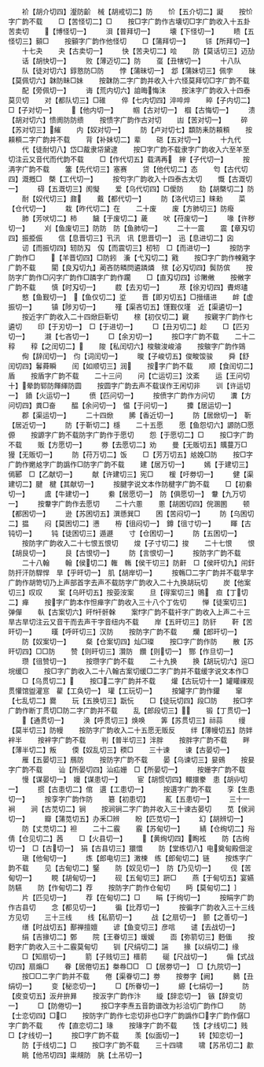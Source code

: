 <!-- { "loadSidebar": true } -->
　　衸【胡介切四】瀣防齘　械【胡戒切二】防
　　忦【五介切二】譺
　　按忦字广韵不载
　　□【苦怪切二】□
　　按□字广韵作古壊切□字广韵收入十五卦苦卖切
　　【博怪切一】
　　浿【普拜切一】
　　壊【下怪切一】
　　瞆【五怪切三】顡□
　　按顡字广韵作他怪切
　　□【蒲拜切一】
　　铩【所拜切一】
　　十七夬
　　夬【古卖切一】
　　快【苦夬切二】哙
　　防【莫话切三】迈劢
　　话【胡快切一】
　　败【薄迈切二】防
　　虿【丑犗切一】
　　十八队
　　队【徒对切六】錞憝防□防
　　悖【蒲昧切一】　邶【蒲妹切三】佩孛
　　昧【莫佩切六】韎防眛□妹
　　按韎防二字广韵并收入十六怪莫拜切□字广韵不载
　　配【旁佩切一】
　　诲【荒内切六】詯晦悔沬
　　按沬字广韵收入十四泰莫贝切
　　对【都队切三】□碓
　　倅【七内切四】淬啐焠
　　晬【子内切二】　□【子对切一】
　　【他内切一】
　　帼【古对切一】　椢【古悔切一】
　　溃【胡对切六】愦阓防防缋
　　按愦字广韵作古对切
　　凷【苦对切一】
　　碎【苏对切三】繀
　　内【奴对切一】
　　防【卢对切七】纇防耒防頛頪
　　按頛頪二字广韵并不载
　　背【补妹切二】辈
　　硙【五对切一】
　　十九代
　　代【徒耐切八】岱□酨隶帒黛逮
　　按□字广韵不载隶字广韵收入六至羊至切注云又音代而代韵不载
　　□【作代切五】载洅再　縡【子代切一】
　　按洅字广韵不载
　　簺【先代切三】塞赛
　　贷【他代切二】态
　　匄【古代切四】溉摡□　槩【工代切一】
　　按匄字广韵收入十四泰古太切
　　慨【古溉切一】
　　碍【五溉切三】阂懝
　　爱【乌代切四】□僾防
　　劾【胡槩切二】防
　　耐【奴代切三】鼐
　　戴【都代切一】
　　防【洛代切三】睐勑
　　菜【仓代切一】
　　栽【昨代切二】在
　　二十废
　　废【方肺切三】防癈
　　肺【芳吠切二】柿
　　饖【于废切二】薉
　　吠【苻废切一】
　　喙【许秽切一】
　　刈【鱼废切三】防防　防【鱼肺切一】
　　二十一震
　　震【章刄切四】振挋侲
　　信【息晋切三】卂汛　讯【思晋切一】　迅【息进切二】囟
　　讱【而振切四】轫防刄　仭【而震切三】杒牣　□【而进切一】
　　按防字广韵作□
　　【羊晋切四】□防鈏　濥【弋刄切二】戭
　　按□字广韵作朄戭字广韵不载
　　閵【良刄切九】蔺吝防疄焛遴蹸燐　殡【必刄切四】鬓防傧
　　按防字广韵作□闪字广韵作□蹸字广韵作躙
　　□【直刄切四】诊敶敒
　　按敒字广韵不载
　　慎【时刄切一】
　　菣【去刃切一】
　　荩【徐刃切四】賮烬璶
　　憗【鱼觐切一】　【鱼仅切二】垽
　　晋【即刃切五】□搢缙进
　　衅【虚振切一】
　　镇【陟刃切一】
　　殣【渠吝切五】馑觐仅墐　近【渠遴切一】
　　按近字广韵收入二十四焮巨靳切
　　榇【初仅切二】寴
　　按寴字广韵作七遴切
　　印【于刃切一】　□【于进切一】
　　□【丑刃切二】趁
　　□【匹刃切一】
　　瀙【七吝切一】
　　□【余刃切一】
　　按□字广韵不载
　　二十二稕
　　稕【之闰切二】
　　陖【私闰切六】梭鵔浚峻濬
　　按鵔字广韵作鵕
　　侚【辞闰切一】　伨【词闰切一】
　　晙【子峻切五】俊畯馂骏
　　舜【舒闰切四】鬊蕣瞬
　　闰【如顺切三】润
　　按字广韵不载
　　顺【食闰切二】盾
　　按盾字广韵不载
　　二十三问
　　问【亡运切三】汶紊
　　运【王问切十】晕韵郓防餫緷防圆
　　按圆字广韵去声不载误作王闲切非
　　训【许运切一】　鐼【火运切一】
　　偾【匹问切一】
　　按偾字广韵作方问切
　　瀵【方问切四】粪□奋
　　醖【余问切一】　愠【于问切一】
　　攗【居运切一】
　　郡【渠运切一】
　　二十四焮
　　脪【香近切一】
　　防【居焮切一】　靳【居近切一】
　　防【于靳切二】檼
　　二十五愿
　　愿【鱼怨切六】謜防□愿傆
　　按謜字广韵不载防字广韵作于愿切
　　怨【于愿切二】□
　　按□字广韵不载
　　贩【方愿切一】
　　劵【去愿切二】劝
　　曼【无贩切五】贎蔓万□　獌【无贩切一】
　　防【苻万切二】饭
　　□【芳万切五】奿娩□防
　　按□字广韵作嬎奿字广韵譌作□防字广韵不载
　　建【居万切一】
　　嫣【于建切三】傿郾　□【乙献切一】
　　献【许建切三】宪□
　　楥【吁劵切一】
　　健【渠建切二】腱　楗【其献切一】
　　按腱字说文本作防楗字广韵不载
　　□【初絭切一】
　　鬳【牛建切一】
　　絭【居愿切一】　防【俱愿切一】　韏【九万切一】
　　按韏字广韵作去愿切
　　二十六慁
　　慁【胡困切四】俒溷圂
　　顿【都困切一】
　　逊【苏困切五】潠愻巽□
　　困【苦闷切一】
　　防【乌困切二】揾
　　闷【莫困切二】懑
　　栫【徂闷切一】　鐏【徂寸切一】
　　睴【古钝切一】
　　钝【徒困切三】遁遯
　　寸【仓困切一】
　　防【五困切一】
　　按防字广韵收入二十七恨五恨切
　　焌【子寸切二】捘
　　二十七恨
　　恨【胡艮切一】
　　艮【古恨切一】
　　防【言恨切一】
　　按防字广韵不载
　　二十八翰
　　翰【侯切二】雗　鶾【侯干切三】防鼾　□【侯旰切九】闬釬防扞汗防駻悍　旱【乎旰切一】　肌【胡岸切一】
　　按鶾□二字广韵并不载旱字广韵作胡笴切乃上声部首字去声不载防字广韵收入二十九换胡玩切
　　炭【他案切三】叹叹
　　案【乌旰切五】按荌洝案
　　旦【得案切三】鴠　疸【丁切二】瘅
　　按字广韵本作怛瘅字广韵收入三十八个丁佐切
　　惮【徒案切三】弹僤
　　倝【古案切六】旰衦骭榦
　　案字广韵不载衦字广韵收入上声二十三旱古旱切注云又音干而去声干字音纽内不载
　　岸【五旰切三】防豻
　　靬【苦旰切一】
　　暵【呼旰切三】汉防
　　按防字广韵不载
　　爤【郎旰切一】
　　防【奴案切一】
　　粲【仓案切四】灿□璨
　　按□字广韵作防
　　散【苏旰切四】□□防
　　赞【则旰切三】灒防　饡【则切一】　酂【作旦切一】
　　瓒【徂赞切一】
　　按瓒字广韵不载
　　二十九换
　　换【胡玩切六】逭□垸缓□
　　按□字广韵收入二十八翰古案切缓□二字广韵并不载缓字说文本作□
　　□【乌贯切二】
　　按□二字广韵并不载
　　爟【古玩切十一】罐矔祼观贯懽馆盥灌悹　雚【工奂切一】　瓘【工玩切一】
　　按罐字广韵作鑵
　　窜【七乱切二】爨
　　玩【五换切三】翫忨
　　□【徒玩切四】段□防
　　按□字广韵作断丁贯切□防二字广韵并不载
　　乱【郎段切三】
　　锻【丁贯切一】
　　【通贯切一】
　　涣【呼贯切三】焕唤
　　筭【苏贯切三】祘蒜
　　缦【莫半切三】防幔
　　按防字广韵收入二十五愿无贩反
　　绊【薄幔切五】防姅袢半
　　按袢字广韵不载
　　判【普半切三】泮胖
　　按胖字广韵不载
　　畔【薄半切二】叛
　　偄【奴乱切三】稬□
　　三十谏
　　谏【古晏切一】
　　雁【五晏切三】鴈防
　　按防字广韵不载
　　晏【乌谏切三】妟鴳
　　按妟字广韵不载
　　讪【所晏切四】汕疝姗　□【所晏切一】
　　按姗字广韵不载
　　慢【谋晏切一】　嫚【谋患切一】
　　宦【胡惯切四】轘擐豢　患【胡丱切一】
　　掼【古患切二】倌　遦【工患切一】
　　按遦字广韵不载
　　孪【生患切一】
　　按孪字广韵作防
　　簒【初患切】
　　薍【五患切一】
　　三十一裥
　　涧【古苋切二】锏
　　按涧锏二字广韵并收入三十谏古晏切
　　苋【侯涧切一】
　　瓣【蒲苋切五】办釆□辨
　　盼【匹苋切一】
　　幻【胡辨切一】
　　防【丈苋切二】袒
　　二十二霰
　　霰【苏甸切一】
　　綪【仓绚切二】谸　倩【仓见切二】茜
　　□【火县切一】
　　【黄绚切四】眴袨
　　防【古绚切一】　□【古切一】　狷【古县切三】獧懁
　　防【堂练切八】电奠甸殿佃淀
　　瑱【他甸切一】
　　炼【郎电切三】潄楝　练【郎甸切二】链
　　按炼字广韵不载
　　见【古甸切二】鋻
　　防【奴见切一】　防【乃见切一】
　　伣【苦甸切一】
　　睍【胡甸切一】
　　砚【五甸切三】趼□
　　燕【于甸切五】宴嬿防驠
　　防【作甸切二】荐
　　按防字广韵作仓甸切
　　眄【莫甸切二】
　　片【匹见切一】
　　荐【在甸切二】□
　　睊【于绚切一】
　　按睊字广韵作古县切
　　念【都见切一】
　　徧【比荐切一】
　　按徧字广韵收入三十三线方见切
　　三十三线
　　线【私箭切一】
　　战【之扇切一】　颤【之善切一】
　　缮【时战切五】鄯禅擅嬗
　　谚【鱼变切三】彦唁
　　谴【去战切一】
　　绢【吉掾切二】鄄
　　院【王眷切三】瑗媛
　　靣【弥箭切三】麪偭
　　按麪字广韵收入三十二霰莫甸切
　　钏【尺绢切二】諯
　　掾【以绢切二】缘
　　□【知扇切一】
　　箭【子贱切三】榗葥
　　硟【尺战切一】
　　傓【式战切四】扇煽□
　　眷【居倦切五】桊帣□□　□【居劵切一】　□【九院切一】
　　按□□二字广韵并不载
　　倦【渠眷切二】劵
　　按劵字【阙】
　　鶨【丑绢切一】
　　变【秘恋切一】
　　□【所眷切一】
　　縓【七绢切一】
　　防【皮变切五】汳弁拚昪
　　按汳字广韵作汴
　　縼【辞恋切一】　镞【辞变切一】
　　□【防倦切一】
　　按□字李焘五音韵谱改为衫洽切广韵作□
　　防【士恋切四】□□
　　按防字广韵作七恋切非也□字广韵譌作□字广韵作僝□字广韵不载
　　传【直恋切二】瑑
　　按瑑字广韵不载
　　饯【才线切二】贱　□【才线切一】
　　按□字广韵不载
　　羡【似面切一】
　　转【知恋切一】
　　防【于线切二】□
　　按□字广韵不载
　　三十四啸
　　啸【苏吊切二】歗
　　眺【他吊切四】粜覜防　朓【土吊切一】
